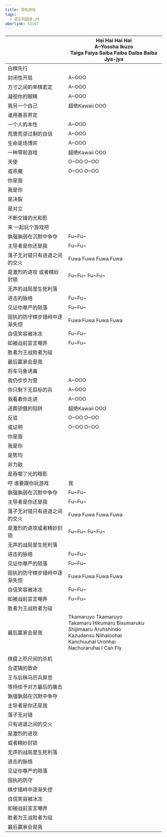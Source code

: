 ```yaml
---
title: 零和游戏
tags:
  - 遗忘的国度,26
abbrlink: 52167
---
```

|      |Hai Hai Hai Hai<br>A~Yossha Ikuzo<br>Taiga Faiya Saiba Faiba Daiba Baiba Jya-jya|
|--|--|
|白棋先行|      |
|封闭性开局|A~OOO|
|方寸之间的举棋若定|A~OOO|
|凝视你的眼睛|A~OOO|
|我另一个自己|超绝Kawaii OOO|
|谁用善恶界定|      |
|一个人的本性|A~OOO|
|荒唐荒谬过剩的自信|A~OOO|
|生命是场博弈|A~OOO|
|一种零和游戏|超绝Kawaii OOO|
|天使|O~OO O~OO|
|或恶魔|O~OO O~OO|
|你是我|      |
|我是你|      |
|是决裂|      |
|是对立|      |
|不断交锋的光和影|      |
|来 一起玩个游戏吧|      |
|孰强孰弱在沉默中争夺|Fu~Fu~|
|主导者是你还是我|Fu~Fu~|
|落子无对错只有进退之间的交火|Fuwa Fuwa Fuwa Fuwa|
|是激烈的进攻 或者精妙封锁|Fu~Fu~ Fu~Fu~|
|无声的战局里生死利落|      |
|进击的脉络|Fu~Fu~|
|见证你尊严的陨落|Fu~Fu~|
|固执的防守棋步错峙中逐渐失控|Fuwa Fuwa Fuwa Fuwa|
|自信笑容被冰冻|Fu~Fu~ |
|如被战前宣言嘲弄|Fu~Fu~|
|胜者为王战败者为寇|      |
|最后赢家会是我|      |
|将车马象诱离|      |
|我仍步步为营|A~OOO|
|你只剩下无目标的兵|A~OOO|
|我看着你走进|A~OOO|
|送葬骄傲的陷阱|超绝Kawaii OOO|
|反驳|O~OO O~OO|
|或证明|O~OO O~OO|
|你是我|      |
|我是你|      |
|是势均|      |
|非力敌|      |
|是吞噬了光的暗影|      |
|哼 谁要跟你玩游戏|我|
|孰强孰弱在沉默中争夺|Fu~Fu~|
|主导者是你还是我|Fu~Fu~|
|落子无对错只有进退之间的交火|Fuwa Fuwa Fuwa Fuwa|
|是激烈的进攻或者精妙封锁|Fu~Fu~ Fu~Fu~|
|无声的战局里生死利落|      |
|进击的脉络|Fu~Fu~|
|见证你尊严的陨落|Fu~Fu~|
|固执的防守棋步错峙中逐渐失控|Fuwa Fuwa Fuwa Fuwa|
|自信笑容被冰冻|Fu~Fu~ |
|如被战前宣言嘲弄|Fu~Fu~|
|胜者为王战败者为寇|      |
|最后赢家会是我|Tkamaruyo Tkamaruyo<br>Takamaru Hikumaru Bisumaruku<br>Shijimaaru Aruhshindo<br>Kazudansu Niihaioohai<br>Kanchuuhai Uronhai<br>Nachuraruhai I Can Fly|
|      |      |
|棋盘上咫尺间的杀机|      |
|合逻辑的致命|      |
|王与后秣马厉兵屏息|      |
|等待给予对方最后的痛击|      |
|孰强孰弱在沉默中争夺|      |
|主导者是你还是我|      |
|落子无对错|      |
|只有进退之间的交火|      |
|是激烈的进攻|      |
|或者精妙封锁|      |
|无声的战局里生死利落|      |
|进击的脉络|      |
|见证你尊严的陨落|      |
|固执的防守|      |
|棋步错峙中逐渐失控|      |
|自信笑容被冰冻|      |
|如被战前宣言嘲弄|      |
|胜者为王战败者为寇|      |
|最后赢家会是我|      |